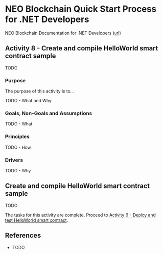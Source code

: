 # NEO Blockchain Quick Start Process for .NET Developers

NEO Blockchain Documentation for .NET Developers ([url](https://github.com/mwherman2000/neo-windocs/tree/master/windocs))

## Activity 8 - Create and compile HelloWorld smart contract sample

TODO

### Purpose

The purpose of this activity is to...

TODO - What and Why

### Goals, Non-Goals and Assumptions

TODO - What

### Principles

TODO - How

### Drivers

TODO - Why

## Create and compile HelloWorld smart contract sample

TODO

The tasks for this activity are complete. Proceed to [Activity 9 - Deploy and test HelloWorld smart contract](./09-deploytestsmartcontract.md).

## References

* TODO

